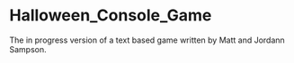 # Halloween_Console_Game
The in progress version of a text based game written by Matt and Jordann Sampson.
